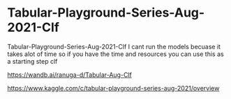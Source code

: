 # Tabular-Playground-Series-Aug-2021-Clf
Tabular-Playground-Series-Aug-2021-Clf I cant run the models becuase it takes alot of time so if you have the time and resources you can use this as a starting step clf

https://wandb.ai/ranuga-d/Tabular-Aug-Clf

https://www.kaggle.com/c/tabular-playground-series-aug-2021/overview
